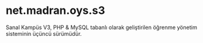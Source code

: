 # net.madran.oys.s3
Sanal Kampüs V3, PHP &amp; MySQL tabanlı olarak geliştirilen öğrenme yönetim sisteminin üçüncü sürümüdür.
